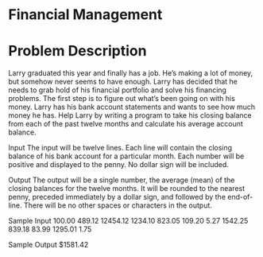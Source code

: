 # Financial Management

# Problem Description
Larry graduated this year and finally has a job. He’s making a lot of money, but somehow never seems to have enough. Larry has decided that he needs to grab hold of his financial portfolio and solve his financing problems. The first step is to figure out what’s been going on with his money. Larry has his bank account statements and wants to see how much money he has. Help Larry by writing a program to take his closing balance from each of the past twelve months and calculate his average account balance.

Input
The input will be twelve lines. Each line will contain the closing balance of his bank account for a particular month. Each number will be positive and displayed to the penny. No dollar sign will be included.
 

Output
The output will be a single number, the average (mean) of the closing balances for the twelve months. It will be rounded to the nearest penny, preceded immediately by a dollar sign, and followed by the end-of-line. There will be no other spaces or characters in the output.
 

Sample Input
100.00 
489.12 
12454.12 
1234.10 
823.05 
109.20 
5.27 
1542.25 
839.18 
83.99 
1295.01 
1.75
 

Sample Output
$1581.42
